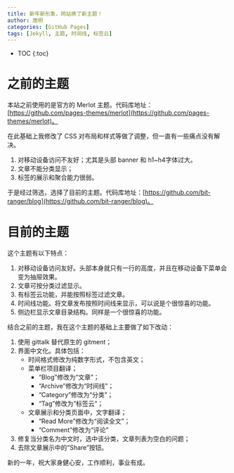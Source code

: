 ```yaml
---
title: 新年新形象，网站换了新主题！
author: 唐明
categories: [GitHub Pages]
tags: [Jekyll, 主题, 时间线, 标签云]
---
```

* TOC
{:toc}

# 之前的主题

本站之前使用的是官方的 Merlot 主题。代码库地址：[https://github.com/pages-themes/merlot](https://github.com/pages-themes/merlot)。

在此基础上我修改了 CSS 对布局和样式等做了调整，但一直有一些痛点没有解决。

1. 对移动设备访问不友好；尤其是头部 banner 和 h1~h4字体过大。
1. 文章不能分类显示；
1. 标签的展示和聚合能力很弱。

<!--以上为摘要内容-->

于是经过筛选，选择了目前的主题。代码库地址：[https://github.com/bit-ranger/blog](https://github.com/bit-ranger/blog)。

# 目前的主题

这个主题有以下特点：

1. 对移动设备访问友好。头部本身就只有一行的高度，并且在移动设备下菜单会变为抽屉效果。
1. 文章可按分类过滤显示。
1. 有标签云功能，并能按照标签过滤文章。
1. 时间线功能。将文章发布按照时间线来显示，可以说是个很惊喜的功能。
1. 侧边栏显示文章目录结构。同样是一个很惊喜的功能。

结合之前的主题，我在这个主题的基础上主要做了如下改动：

1. 使用 gittalk 替代原生的 gitment；
1. 界面中文化。具体包括：
    - 时间格式修改为纯数字形式，不包含英文；
    - 菜单栏项目翻译；
        - “Blog”修改为“文章”；
        - “Archive”修改为“时间线”；
        - “Category”修改为“分类”；
        - “Tag”修改为”标签云“；
    - 文章展示和分类页面中，文字翻译；
        - “Read More”修改为“阅读全文”；
        - “Comment”修改为“评论”
1. 修复当分类名为中文时，选中该分类，文章列表为空白的问题；
1. 去除文章展示中的“Share”按钮。

新的一年，祝大家身健心安，工作顺利，事业有成。